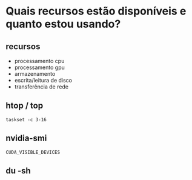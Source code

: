 # Quais recursos estão disponíveis e quanto estou usando?

## recursos
- processamento cpu
- processamento gpu
- armazenamento
- escrita/leitura de disco
- transferência de rede

## htop / top
    taskset -c 3-16

## nvidia-smi
    CUDA_VISIBLE_DEVICES

## du -sh

## 